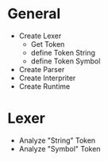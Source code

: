 General
=======

* Create Lexer
    * Get Token
    * define Token String
    * define Token Symbol
* Create Parser
* Create Interpriter
* Create Runtime

Lexer
=====

* Analyze "String" Token
* Analyze "Symbol" Token
